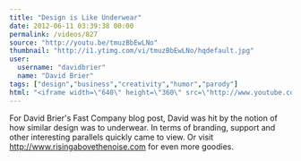 ```yaml
---
title: "Design is Like Underwear"
date: 2012-06-11 03:39:38 00:00
permalink: /videos/827
source: "http://youtu.be/tmuzBbEwLNo"
thumbnail: "http://i1.ytimg.com/vi/tmuzBbEwLNo/hqdefault.jpg"
user:
  username: "davidbrier"
  name: "David Brier"
tags: ["design","business","creativity","humor","parody"]
html: "<iframe width=\"640\" height=\"360\" src=\"http://www.youtube.com/embed/tmuzBbEwLNo?wmode=transparent&fs=1&feature=oembed\" frameborder=\"0\" allowfullscreen></iframe>"
---
```


For David Brier's Fast Company blog post, David was hit by the notion of how similar design was to underwear. In terms of branding, support and other interesting parallels quickly came to view. Or visit http://www.risingabovethenoise.com for even more goodies.